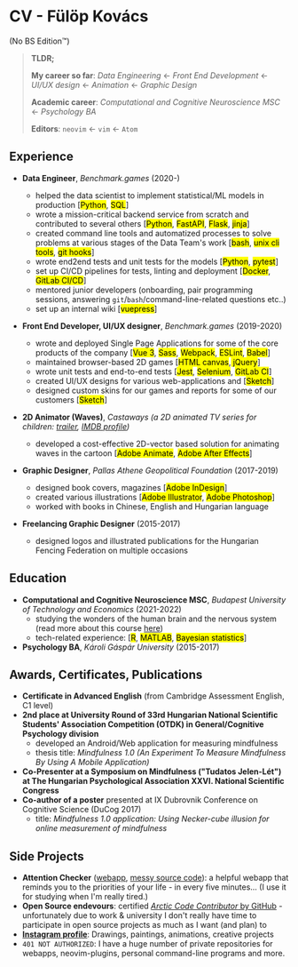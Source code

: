 # CV - Fülöp Kovács

(No BS Edition&trade;)

> **TLDR;**
>
> **My career so far**: _Data Engineering_ ← _Front End Development_ ← _UI/UX design_ ← _Animation_ ← _Graphic Design_
>
> **Academic career**: _Computational and Cognitive Neuroscience MSC_ ← _Psychology BA_
>
> **Editors**: `neovim` ← `vim` &larr; `Atom`

## Experience

- **Data Engineer**, _Benchmark.games_ (2020-)

  - helped the data scientist to implement statistical/ML models in production [<mark>Python</mark>, <mark>SQL</mark>]
  - wrote a mission-critical backend service from scratch and contributed to several others [<mark>Python</mark>, <mark>FastAPI</mark>, <mark>Flask</mark>, <mark>jinja</mark>]
  - created command line tools and automatized processes to solve problems at various stages of the Data Team's work [<mark>bash</mark>, <mark>unix cli tools</mark>, <mark>git hooks</mark>]
  - wrote end2end tests and unit tests for the models [<mark>Python</mark>, <mark>pytest</mark>]
  - set up CI/CD pipelines for tests, linting and deployment [<mark>Docker</mark>, <mark>GitLab CI/CD</mark>]
  - mentored junior developers (onboarding, pair programming sessions, answering `git`/`bash`/command-line-related questions etc..)
  - set up an internal wiki [<mark>vuepress</mark>]

- **Front End Developer, UI/UX designer**, _Benchmark.games_ (2019-2020)

  - wrote and deployed Single Page Applications for some of the core products of the company [<mark>Vue 3</mark>, <mark>Sass</mark>, <mark>Webpack</mark>, <mark>ESLint</mark>, <mark>Babel</mark>]
  - maintained browser-based 2D games [<mark>HTML canvas</mark>,<mark> jQuery</mark>]
  - wrote unit tests and end-to-end tests [<mark>Jest</mark>, <mark>Selenium</mark>, <mark>GitLab CI</mark>]
  - created UI/UX designs for various web-applications and [<mark>Sketch</mark>]
  - designed custom skins for our games and reports for some of our customers [<mark>Sketch</mark>]

- **2D Animator (Waves)**, _Castaways (a 2D animated TV series for children: [trailer](https://www.youtube.com/watch?v=KAigE9QSL0s), [IMDB profile](https://www.imdb.com/title/tt6451356))_

  - developed a cost-effective 2D-vector based solution for animating waves in the cartoon [<mark>Adobe Animate</mark>, <mark>Adobe After Effects</mark>]

- **Graphic Designer**, _Pallas Athene Geopolitical Foundation_ (2017-2019)

  - designed book covers, magazines [<mark>Adobe InDesign</mark>]
  - created various illustrations [<mark>Adobe Illustrator</mark>, <mark>Adobe Photoshop</mark>]
  - worked with books in Chinese, English and Hungarian language

- **Freelancing Graphic Designer** (2015-2017)

  - designed logos and illustrated publications for the Hungarian Fencing Federation on multiple occasions

## Education

- **Computational and Cognitive Neuroscience MSC**, _Budapest University of Technology and Economics_ (2021-2022)
  - studying the wonders of the human brain and the nervous system (read more about this course [here](http://www.cogsci.bme.hu/~ktkuser/master_CogSci_eng/))
  - tech-related experience: [<mark>R</mark>, <mark>MATLAB</mark>, <mark>Bayesian statistics</mark>]
- **Psychology BA**, _Károli Gáspár University_ (2015-2017)

## Awards, Certificates, Publications

- **Certificate in Advanced English** (from Cambridge Assessment English, C1 level)
- **2nd place at University Round of 33rd Hungarian National Scientific Students' Association Competition (OTDK) in General/Cognitive Psychology division**
  - developed an Android/Web application for measuring mindfulness
  - thesis title: _Mindfulness 1.0 (An Experiment To Measure Mindfulness By Using A Mobile Application)_
- **Co-Presenter at a Symposium on Mindfulness ("Tudatos Jelen-Lét") at The Hungarian Psychological Association XXVI. National Scientific Congress**
- **Co-author of a poster** presented at IX Dubrovnik Conference on Cognitive Science (DuCog 2017)
  - title: _Mindfulness 1.0 application: Using Necker-cube illusion for online measurement of mindfulness_

## Side Projects

- **Attention Checker** ([webapp](https://fulopkovacs.gitlab.io/attention-check/), [messy source code](https://gitlab.com/fulopkovacs/attention-check)): a helpful webapp that reminds you to the priorities of your life - in every five minutes... (I use it for studying when I'm really tired.)
- **Open Source endevours**: certified [_Arctic Code Contributor_ by GitHub](https://github.com/fulopkovacs) - unfortunately due to work & university I don't really have time to participate in open source projects as much as I want (and plan) to
- [**Instagram profile**](https://www.instagram.com/fulopkovacs/): Drawings, paintings, animations, creative projects
- `401 NOT AUTHORIZED`: I have a huge number of private repositories for webapps, neovim-plugins, personal command-line programs and more.
